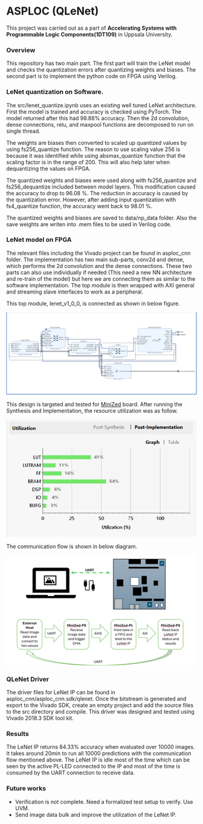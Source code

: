# ASPLOC (QLeNet)

This project was carried out as a part of **Accelerating Systems with Programmable Logic Components(1DT109)** in Uppsala University. 

### Overview

This repository has two main part. The first part will train the LeNet model and checks the quantization errors after quantizing weights and biases. The second part is to implement the python code on FPGA using Verilog. 

### LeNet quantization on Software.

The src/lenet_quantize.ipynb uses an existing well tuned LeNet architecture. First the model is trained and accuracy is checked using PyTorch. The model returned after this had 98.88% accuracy. Then the 2d convolution, dense connections, relu, and maxpool functions are decomposed to run on single thread. 

The weights are biases then converted to scaled up quantized values by using fs256_quantize function. The reason to use scaling value 256 is because it was identified while using absmax_quantize function that the scaling factor  is in the range of 200. This will also help later when dequantizing the values on FPGA.

The quantized weights and biases were used along with fs256_quantize and fs256_dequantize included between model layers. This modification caused the accuracy to drop to 96.08 %. The reduction in accuracy is caused by the quantization error. However, after adding input quantization with fs4_quantize function, the accuracy went back to 98.01 %.

The quantized weights and biases are saved to data/np_data folder. Also the save weights are writen into .mem files to be used in Verilog code. 

### LeNet model on FPGA

The relevant files including the Vivado project can be found in asploc_cnn folder. The implementation has two main sub-parts, conv2d and dense, which performs the 2d convolution and the dense connections. These two parts can also use individually if needed (This need a new NN architecture and re-train of the model) but here we are connecting them as similar to the software implementation. The top module is then wrapped with AXI general and streaming slave interfaces to work as a peripheral. 

This top module, lenet_v1_0_0, is connected as shown in below figure. 

![block diagram](bd_1.png)

This design is targeted and tested for [MiniZed](https://minized.org/) board. After running the Synthesis and Implementation, the resource utilization was as follow. 

![resource utilization](ru_1.png)

The communication flow is shown in below diagram. 

![communication flow](comm_1.png)

### QLeNet Driver

The driver files for LeNet IP can be found in asploc_cnn/asploc_cnn.sdk/qlenet. Once the bitstream is generated and export to the Vivado SDK, create an empty project and add the source files to the src directory and compile. This driver was designed and tested using Vivado 2018.3 SDK tool kit. 

### Results

The LeNet IP returns 84.33% accuracy when evaluated over 10000 images. It takes around 20min to run all 10000 predictions with the communication flow mentioned above. The LeNet IP is idle most of the time which can be seen by the active PL-LED connected to the IP and most of the time is consumed by the UART connection to receive data. 


### Future works

* Verification is not complete. Need a formalized test setup to verify. Use UVM.
* Send image data bulk and improve the utilization of the LeNet IP.